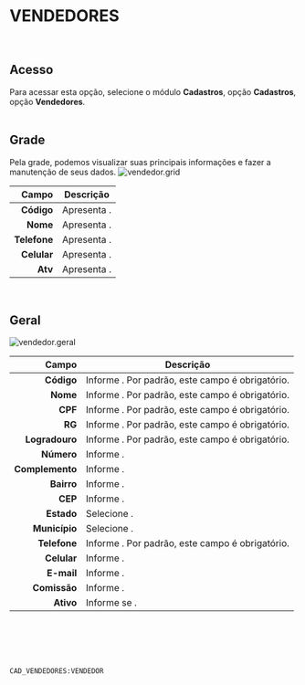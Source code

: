 # VENDEDORES
<br>

## Acesso
Para acessar esta opção, selecione o módulo **Cadastros**, opção **Cadastros**, opção **Vendedores**.
<br>
<br>

## Grade
Pela grade, podemos visualizar suas principais informações e fazer a manutenção de seus dados.
![vendedor.grid](https://raw.githubusercontent.com/netforcews/docs-erp/master/cadastros/imagens/vendedor.grid.png)

Campo | Descrição
--:|---
**Código** | Apresenta .
**Nome** | Apresenta .
**Telefone** | Apresenta .
**Celular** | Apresenta .
**Atv** | Apresenta .
<br>

## Geral
![vendedor.geral](https://raw.githubusercontent.com/netforcews/docs-erp/master/cadastros/imagens/vendedor.geral.png)

Campo | Descrição
--:|---
**Código** | Informe . Por padrão, este campo é obrigatório.
**Nome** | Informe . Por padrão, este campo é obrigatório.
**CPF** | Informe . Por padrão, este campo é obrigatório.
**RG** | Informe . Por padrão, este campo é obrigatório.
**Logradouro** | Informe . Por padrão, este campo é obrigatório.
**Número** | Informe .
**Complemento** | Informe .
**Bairro** | Informe .
**CEP** | Informe .
**Estado** | Selecione .
**Município** | Selecione .
**Telefone** | Informe . Por padrão, este campo é obrigatório.
**Celular** | Informe .
**E-mail** | Informe .
**Comissão** | Informe .
**Ativo** | Informe se .
<br>
<br>
<br>
<br>

```CAD_VENDEDORES:VENDEDOR```
